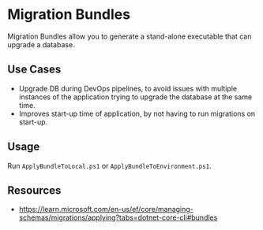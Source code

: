 # Migration Bundles

Migration Bundles allow you to generate a stand-alone executable that can upgrade a database.

## Use Cases

- Upgrade DB during DevOps pipelines, to avoid issues with multiple instances of the application trying to upgrade the database at the same time.
- Improves start-up time of application, by not having to run migrations on start-up.

## Usage

Run `ApplyBundleToLocal.ps1` or `ApplyBundleToEnvironment.ps1`.

## Resources

- https://learn.microsoft.com/en-us/ef/core/managing-schemas/migrations/applying?tabs=dotnet-core-cli#bundles
